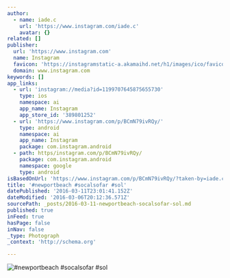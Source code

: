 ```yaml
---
author:
  - name: iade.c
    url: 'https://www.instagram.com/iade.c'
    avatar: {}
related: []
publisher:
  url: 'https://www.instagram.com'
  name: Instagram
  favicon: 'https://instagramstatic-a.akamaihd.net/h1/images/ico/favicon.ico/7cdab0872b15.ico'
  domain: www.instagram.com
keywords: []
app_links:
  - url: 'instagram://media?id=1199707645875655730'
    type: ios
    namespace: ai
    app_name: Instagram
    app_store_id: '389801252'
  - url: 'https://www.instagram.com/p/BCmN79ivRQy/'
    type: android
    namespace: ai
    app_name: Instagram
    package: com.instagram.android
  - path: https/instagram.com/p/BCmN79ivRQy/
    package: com.instagram.android
    namespace: google
    type: android
isBasedOnUrl: 'https://www.instagram.com/p/BCmN79ivRQy/?taken-by=iade.c'
title: '#newportbeach #socalsofar #sol'
datePublished: '2016-03-11T23:01:41.152Z'
dateModified: '2016-03-06T20:12:36.571Z'
sourcePath: _posts/2016-03-11-newportbeach-socalsofar-sol.md
published: true
inFeed: true
hasPage: false
inNav: false
_type: Photograph
_context: 'http://schema.org'

---
```

![&num;newportbeach &num;socalsofar &num;sol](https://scontent.cdninstagram.com/t51.2885-15/s640x640/sh0.08/e35/12826186_1652775014980659_1233307962_n.jpg?ig_cache_key=MTE5OTcwNzY0NTg3NTY1NTczMA%3D%3D.2)